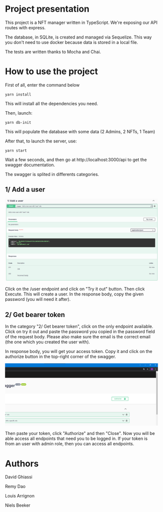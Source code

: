 # Project presentation

This project is a NFT manager written in TypeScript. We're exposing our API routes with express. 

The database, in SQLite, is created and managed via Sequelize. This way you don't need to use docker because data is stored in a local file.

The tests are written thanks to Mocha and Chai.

# How to use the project

First of all, enter the command below

```shell
yarn install
```

This will install all the dependencies you need.

Then, launch:

```shell
yarn db-init
```

This will populate the database with some data (2 Admins, 2 NFTs, 1 Team)

After that, to launch the server, use:

```shell
yarn start
```

Wait a few seconds, and then go at http://localhost:3000/api to get the swagger documentation.

The swagger is splited in differents categories.

## 1/ Add a user

![](images/1.png)

Click on the /user endpoint and click on "Try it out" button. Then click Execute. This will create a user. In the response body, copy the given password (you will need it after).

## 2/ Get bearer token

In the category "2/ Get bearer token", click on the only endpoint available. Click on try it out and paste the password you copied in the password field of the request body. Please also make sure the email is the correct email (the one which you created the user with).

In response body, you will get your access token. Copy it and click on the authorize button in the top-right corner of the swagger.

![](images/2.png)

Then paste your token, click "Authorize" and then "Close". Now you will be able access all endpoints that need you to be logged in. If your token is from an user with admin role, then you can access all endpoints.

# Authors

David Ghiassi

Remy Dao

Louis Arrignon

Niels Beeker
